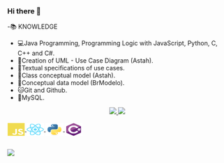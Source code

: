 ### Hi there 👋

-📚 KNOWLEDGE
- 💻Java Programming, Programming Logic with JavaScript, Python, C, C++ and C#.
- 📑Creation of UML - Use Case Diagram (Astah).
- 📄Textual specifications of use cases.
- 📜Class conceptual model (Astah).
- 📃Conceptual data model (BrModelo).
- 🐱Git and Github.
- 🐬MySQL.

<div align="center">
  <a href="https://github.com/Xande013">
  <img height="180em" src="https://github-readme-stats.vercel.app/api?username=Xande013&show_icons=true&theme=dark&include_all_commits=true&count_private=true"/>
  <img height="180em" src="https://github-readme-stats.vercel.app/api/top-langs/?username=Xande013&layout=compact&langs_count=7&theme=dark"/>
</div>
 
  
<div style="display: inline_block"><br>
  <img align="center" alt="Xnade-Js" height="30" width="40" src="https://raw.githubusercontent.com/devicons/devicon/master/icons/javascript/javascript-plain.svg">
  <img align="center" alt="Xande-React" height="30" width="40" src="https://raw.githubusercontent.com/devicons/devicon/master/icons/react/react-original.svg">
  <img align="center" alt="Xande-Python" height="30" width="40" src="https://raw.githubusercontent.com/devicons/devicon/master/icons/python/python-original.svg">
  <img align="center" alt="Xande-Csharp" height="30" width="40" src="https://raw.githubusercontent.com/devicons/devicon/master/icons/csharp/csharp-original.svg">
 </div>
  
  ##
  
  <div> 
  <a href="https://www.linkedin.com/in/https://www.linkedin.com/in/alexandre-carvalho-0a88b1174/" target="_blank"><img src="https://img.shields.io/badge/-LinkedIn-%230077B5?style=for-the-badge&logo=linkedin&logoColor=white" target="_blank"></a> 
 
</div>
